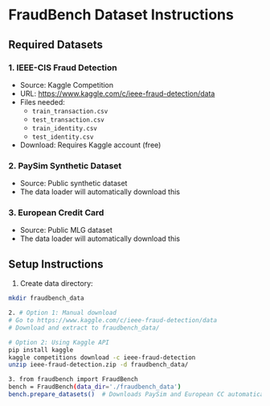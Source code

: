 # FraudBench Dataset Instructions

## Required Datasets

### 1. IEEE-CIS Fraud Detection 
- Source: Kaggle Competition
- URL: https://www.kaggle.com/c/ieee-fraud-detection/data
- Files needed:
  - `train_transaction.csv`
  - `test_transaction.csv`
  - `train_identity.csv`
  - `test_identity.csv`
- Download: Requires Kaggle account (free)

### 2. PaySim Synthetic Dataset 
- Source: Public synthetic dataset
- The data loader will automatically download this

### 3. European Credit Card 
- Source: Public MLG dataset
- The data loader will automatically download this

## Setup Instructions

1. Create data directory:
```bash
mkdir fraudbench_data

2. # Option 1: Manual download
# Go to https://www.kaggle.com/c/ieee-fraud-detection/data
# Download and extract to fraudbench_data/

# Option 2: Using Kaggle API
pip install kaggle
kaggle competitions download -c ieee-fraud-detection
unzip ieee-fraud-detection.zip -d fraudbench_data/

3. from fraudbench import FraudBench
bench = FraudBench(data_dir='./fraudbench_data')
bench.prepare_datasets()  # Downloads PaySim and European CC automatically

